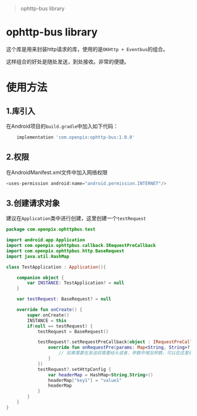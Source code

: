 > ophttp-bus library

# ophttp-bus library

这个库是用来封装http请求的库，使用的是`OKHttp + Eventbus`的组合。

这样组合的好处是随处发送，到处接收。非常的便捷。

# 使用方法

## 1.库引入

在Android项目的`build.gradle`中加入如下代码：

```groovy
    implementation 'com.openpix:ophttp-bus:1.0.0'
```

## 2.权限

在AndroidManifest.xml文件中加入网络权限

```groovy
<uses-permission android:name="android.permission.INTERNET"/>
```

## 3.创建请求对象

建议在`Application`类中进行创建，这里创建一个`testRequest`


```kotlin
package com.openpix.ophttpbus.test

import android.app.Application
import com.openpix.ophttpbus.callback.IRequestPreCallback
import com.openpix.ophttpbus.http.BaseRequest
import java.util.HashMap

class TestApplication : Application(){

    companion object {
        var INSTANCE: TestApplication? = null
    }

    var testRequest: BaseRequest? = null

    override fun onCreate() {
        super.onCreate()
        INSTANCE = this
        if(null == testRequest) {
            testRequest = BaseRequest()

            testRequest?.setRequestPreCallback(object : IRequestPreCallback {
                override fun onRequestPre(params: Map<String, String>?, headers: Map<String, String>?) {
                    // 如果需要在发送前需要给头或者，参数中增加参数，可以在这里处理，如增加签名
                }
            })
            testRequest?.setHttpConfig {
                var headerMap = HashMap<String,String>()
                headerMap["key1"] = "value1"
                headerMap
            }
        }
    }
}
```


